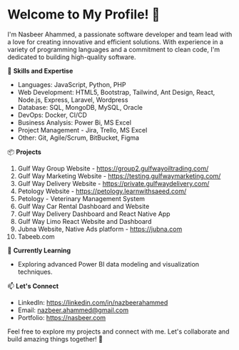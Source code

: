 # Welcome to My Profile! 👋

I'm Nasbeer Ahammed, a passionate software developer and team lead with a love for creating innovative and efficient solutions. With experience in a variety of programming languages and a commitment to clean code, I'm dedicated to building high-quality software.

🚀 **Skills and Expertise**
- Languages: JavaScript, Python, PHP
- Web Development: HTML5, Bootstrap, Tailwind, Ant Design, React, Node.js, Express, Laravel, Wordpress
- Database: SQL, MongoDB, MySQL, Oracle
- DevOps: Docker, CI/CD
- Business Analysis: Power Bi, MS Excel
- Project Management - Jira, Trello, MS Excel
- Other: Git, Agile/Scrum, BitBucket, Figma

📦 **Projects**
1. Gulf Way Group Website - https://group2.gulfwayoiltrading.com/
2. Gulf Way Marketing Website - https://testing.gulfwaymarketing.com/
3. Gulf Way Delivery Website - https://private.gulfwaydelivery.com/
4. Petology Website - https://petology.learnwithsaeed.com/
5. Petology - Veterinary Management System
6. Gulf Way Car Rental Dashboard and Website
7. Gulf Way Delivery Dashboard and React Native App
8. Gulf Way Limo React Website and Dashboard
9. Jubna Website, Native Ads platform - https://jubna.com
10. Tabeeb.com 

🌱 **Currently Learning**
- Exploring advanced Power BI data modeling and visualization techniques.

📫 **Let's Connect**
- LinkedIn: https://linkedin.com/in/nazbeerahammed
- Email: nazbeer.ahammed@gmail.com
- Portfolio: https://nasbeer.com

Feel free to explore my projects and connect with me. Let's collaborate and build amazing things together! 🌟
